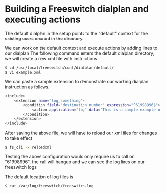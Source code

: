 # Building a Freeswitch dialplan and executing actions

The default dialplan in the setup points to the "default" context for the existing users created in the directory.

We can work on the default context and execute actions by adding lines to our dialplan
The following command enters the default dialplan directory, we will create a new xml file with instructions
```sh
$ cd /usr/local/freeswitch/conf/dialplan/default/
$ vi example.xml
```

We can paste a sample extension to demonstrate our working dialplan instruction as follows.

```sh
<include>
    <extension name="log_something">
        <condition field="destination_number" expression="^61998996$">
            <action application="log" data="This is a sample example of logging"/>
        </condition>
    </extension>
</include>
```
After saving the above file, we will have to reload our xml files for changes to take effect

```sh
$ fs_cli -x reloadxml
```

Testing the above configuration would only require us to call on "61998996", the call will hangup and we can see the log lines on our freeswitch logs

The default location of log files is

```sh
$ cat /var/log/freeswitch/freeswitch.log
```